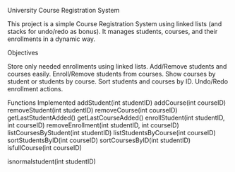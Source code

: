 University Course Registration System

This project is a simple Course Registration System using linked lists (and stacks for undo/redo as bonus).
It manages students, courses, and their enrollments in a dynamic way.

Objectives

Store only needed enrollments using linked lists.
Add/Remove students and courses easily.
Enroll/Remove students from courses.
Show courses by student or students by course.
Sort students and courses by ID.
Undo/Redo enrollment actions.

Functions Implemented
addStudent(int studentID)
addCourse(int courseID)
removeStudent(int studentID)
removeCourse(int courseID)
getLastStudentAdded()
getLastCourseAdded()
enrollStudent(int studentID, int courseID)
removeEnrollment(int studentID, int courseID)
listCoursesByStudent(int studentID)
listStudentsByCourse(int courseID)
sortStudentsByID(int courseID)
sortCoursesByID(int studentID)
isfullCourse(int courseID)

isnormalstudent(int studentID)
